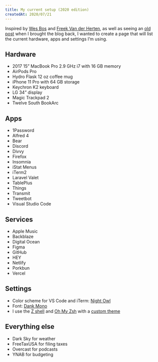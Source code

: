 ```yaml
---
title: My current setup (2020 edition)
createdAt: 2020/07/21
---
```

Inspired by [Wes Bos](https://wesbos.com/uses) and [Freek Van der Herten](https://freek.dev/uses), as well as seeing an [old post](https://kenton.glass/articles/tools-of-the-trade) when I brought the blog back, I wanted to create a page that will list the current hardware, apps and settings I’m using.

## Hardware
* 2017 15” MacBook Pro 2.9 GHz i7 with 16 GB memory
* AirPods Pro
* Hydro Flask 12 oz coffee mug
* iPhone 11 Pro with 64 GB storage
* Keychron K2 keyboard
* LG 34” display
* Magic Trackpad 2
* Twelve South BookArc

## Apps
* 1Password
* Alfred 4
* Bear
* Discord
* Divvy
* Firefox
* Insomnia
* iStat Menus
* iTerm2
* Laravel Valet
* TablePlus
* Things
* Transmit
* Tweetbot
* Visual Studio Code

## Services
* Apple Music
* Backblaze
* Digital Ocean
* Figma
* GitHub
* HEY
* Netlify
* Porkbun
* Vercel

## Settings
* Color scheme for VS Code and iTerm: [Night Owl](https://marketplace.visualstudio.com/items?itemName=sdras.night-owl)
* Font: [Dank Mono](https://dank.sh)
* I use the [Z shell](https://en.wikipedia.org/wiki/Z_shell) and [Oh My Zsh](https://ohmyz.sh) with a [custom theme](https://github.com/notnek/zsh-theme)

## Everything else
* Dark Sky for weather
* FreeTaxUSA for filing taxes
* Overcast for podcasts
* YNAB for budgeting

